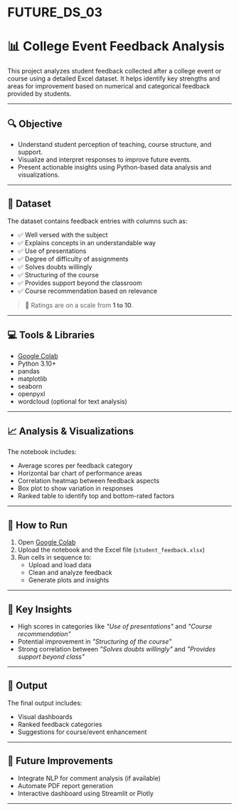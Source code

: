 # FUTURE_DS_03
# 📊 College Event Feedback Analysis

This project analyzes student feedback collected after a college event or course using a detailed Excel dataset. It helps identify key strengths and areas for improvement based on numerical and categorical feedback provided by students.

---

## 🔍 Objective

- Understand student perception of teaching, course structure, and support.
- Visualize and interpret responses to improve future events.
- Present actionable insights using Python-based data analysis and visualizations.

---

## 📁 Dataset

The dataset contains feedback entries with columns such as:
- ✅ Well versed with the subject  
- ✅ Explains concepts in an understandable way  
- ✅ Use of presentations  
- ✅ Degree of difficulty of assignments  
- ✅ Solves doubts willingly  
- ✅ Structuring of the course  
- ✅ Provides support beyond the classroom  
- ✅ Course recommendation based on relevance  

> 🎯 Ratings are on a scale from **1 to 10**.

---

## 💻 Tools & Libraries

- [Google Colab](https://colab.research.google.com/)
- Python 3.10+
- pandas
- matplotlib
- seaborn
- openpyxl
- wordcloud (optional for text analysis)

---

## 📈 Analysis & Visualizations

The notebook includes:
- Average scores per feedback category
- Horizontal bar chart of performance areas
- Correlation heatmap between feedback aspects
- Box plot to show variation in responses
- Ranked table to identify top and bottom-rated factors

---

## 🚀 How to Run

1. Open [Google Colab](https://colab.research.google.com/)
2. Upload the notebook and the Excel file (`student_feedback.xlsx`)
3. Run cells in sequence to:
   - Upload and load data
   - Clean and analyze feedback
   - Generate plots and insights

---

## 📌 Key Insights

- High scores in categories like *"Use of presentations"* and *"Course recommendation"*
- Potential improvement in *"Structuring of the course"*
- Strong correlation between *"Solves doubts willingly"* and *"Provides support beyond class"*

---

## 📄 Output

The final output includes:
- Visual dashboards
- Ranked feedback categories
- Suggestions for course/event enhancement

---

## 🧠 Future Improvements

- Integrate NLP for comment analysis (if available)
- Automate PDF report generation
- Interactive dashboard using Streamlit or Plotly

---



